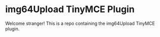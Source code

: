 # img64Upload TinyMCE Plugin

Welcome stranger! This is a repo containing the img64Upload TinyMCE plugin.
